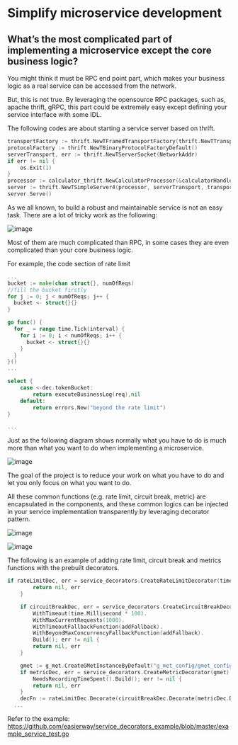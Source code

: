 # Simplify microservice development
## What’s the most complicated part of implementing a microservice except the core business logic?

You might think it must be RPC end point part, which makes your business logic as a real service can be accessed from the network.

But, this is not true. By leveraging the opensource RPC packages, such as, apache thrift, gRPC, this part could be extremely easy except defining your service interface with some IDL.

The following codes are about starting a service server based on thrift.
```Go
transportFactory := thrift.NewTFramedTransportFactory(thrift.NewTTransportFactory())
protocolFactory := thrift.NewTBinaryProtocolFactoryDefault()
serverTransport, err := thrift.NewTServerSocket(NetworkAddr)
if err != nil {
	os.Exit(1)
}
processor := calculator_thrift.NewCalculatorProcessor(&calculatorHandler{})
server := thrift.NewTSimpleServer4(processor, serverTransport, transportFactory, protocolFactory)
server.Serve()
```
As we all known, to build a robust and maintainable service is not an easy task. There are a lot of tricky work as the following:

![image](https://github.com/easierway/service_decorators/blob/master/doc_pics/other_functions.jpg)

Most of them are much complicated than RPC, in some cases they are even complicated than your core business logic.

For example, the code section of rate limit

```Go
...
bucket := make(chan struct{}, numOfReqs)
//fill the bucket firstly
for j := 0; j < numOfReqs; j++ {
  bucket <- struct{}{}
}

go func() {
  for _ = range time.Tick(interval) {
    for i := 0; i < numOfReqs; i++ {
      bucket <- struct{}{}
    }
  }
}()
...

select {
	case <-dec.tokenBucket:
		return executeBusinessLog(req),nil
	default:
		return errors.New("beyond the rate limit")
}

...

```

Just as the following diagram shows normally what you have to do is much more than what you want to do when implementing a microservice.

![image](https://github.com/easierway/service_decorators/blob/master/doc_pics/to_do.jpg)

The goal of the project is to reduce your work on what you have to do and let you only focus on what you want to do.

All these common functions (e.g. rate limit, circuit break, metric) are encapsulated in the components, and these common logics can be injected in your service implementation transparently by leveraging decorator pattern.

![image](https://github.com/easierway/service_decorators/blob/master/doc_pics/decorator_pattern.jpg)

![image](https://github.com/easierway/service_decorators/blob/master/doc_pics/decorators.jpg)

The following is an example of adding rate limit, circuit break and metrics functions with the prebuilt decorators.

```Go
if rateLimitDec, err = service_decorators.CreateRateLimitDecorator(time.Millisecond*1, 100); err != nil {
		return nil, err
	}

	if circuitBreakDec, err = service_decorators.CreateCircuitBreakDecorator().
		WithTimeout(time.Millisecond * 100).
		WithMaxCurrentRequests(1000).
		WithTimeoutFallbackFunction(addFallback).
		WithBeyondMaxConcurrencyFallbackFunction(addFallback).
		Build(); err != nil {
		return nil, err
	}

	gmet := g_met.CreateGMetInstanceByDefault("g_met_config/gmet_config.xml")
	if metricDec, err = service_decorators.CreateMetricDecorator(gmet).
		NeedsRecordingTimeSpent().Build(); err != nil {
		return nil, err
	}
	decFn := rateLimitDec.Decorate(circuitBreakDec.Decorate(metricDec.Decorate(innerFn)))
  ...
```

Refer to the example: https://github.com/easierway/service_decorators_example/blob/master/example_service_test.go

